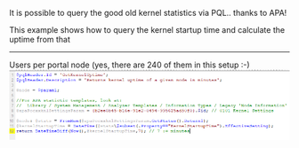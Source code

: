 It is possible to query the good old kernel statistics via PQL..  thanks to APA!

This example shows how to query the kernel startup time and calculate the uptime from that

---
Users per portal node (yes, there are 240 of them in this setup :-)
 ![Users per node](/monitoring/kernel/GetKernelUptime.PNG)
